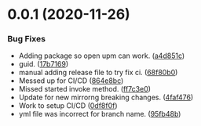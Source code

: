 # 0.0.1 (2020-11-26)


### Bug Fixes

* Adding package so open upm can work. ([a4d851c](https://github.com/MirrorNG/Libuv2kNG/commit/a4d851c3dcd1fc089fe7aac234d5ec4e6c7e9496))
* guid. ([17b7169](https://github.com/MirrorNG/Libuv2kNG/commit/17b7169808d393cab7fa687c77d3b595bf3f871b))
* manual adding release file to try fix ci. ([68f80b0](https://github.com/MirrorNG/Libuv2kNG/commit/68f80b05b36696dd9b8429a54422c5ec7e21c038))
* Messed up for CI/CD ([864e8bc](https://github.com/MirrorNG/Libuv2kNG/commit/864e8bce765edbf63efecc8e050ef7e0d419c64b))
* Missed started invoke method. ([ff7c3e0](https://github.com/MirrorNG/Libuv2kNG/commit/ff7c3e041bfe51d8f0507ed5c35a33fc75d00bed))
* Update for new mirrorng breaking changes. ([4faf476](https://github.com/MirrorNG/Libuv2kNG/commit/4faf476b08e99dc1ed770e89ebdefbefdcaaa181))
* Work to setup CI/CD ([0df8f0f](https://github.com/MirrorNG/Libuv2kNG/commit/0df8f0f9441e0ea2bf67f63f75da86bfe4ff0b99))
* yml file was incorrect for branch name. ([95fb48b](https://github.com/MirrorNG/Libuv2kNG/commit/95fb48b338d453a4efc79d652acde0c628d85242))
